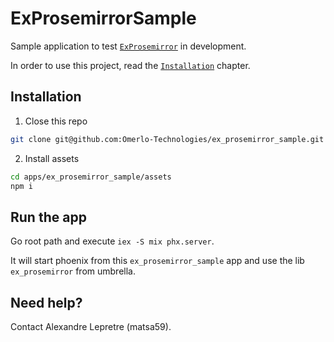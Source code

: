# ExProsemirrorSample

Sample application to test [`ExProsemirror`](https://github.com/Omerlo-Technologies/ex_prosemirror) in development.

In order to use this project, read the [`Installation`](#installation) chapter.

## Installation

1. Close this repo

``` sh
git clone git@github.com:Omerlo-Technologies/ex_prosemirror_sample.git
```

2. Install assets

``` sh
cd apps/ex_prosemirror_sample/assets
npm i
```

## Run the app

Go root path and execute `iex -S mix phx.server`.

It will start phoenix from this `ex_prosemirror_sample` app and use the lib `ex_prosemirror` from umbrella.

## Need help?

Contact Alexandre Lepretre (matsa59).
